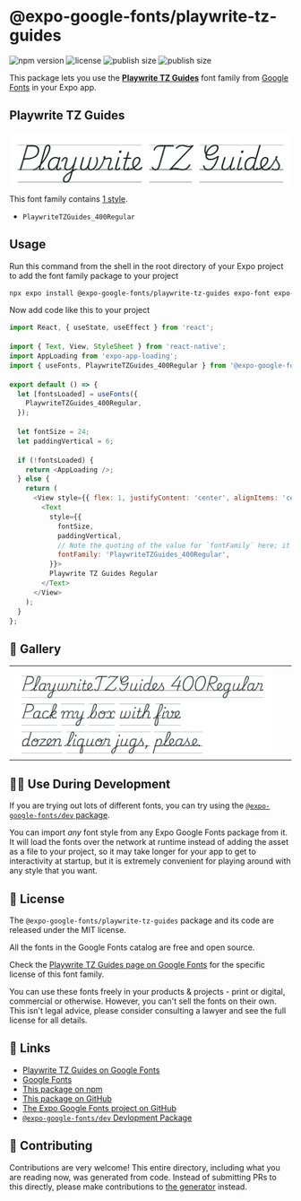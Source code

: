 # @expo-google-fonts/playwrite-tz-guides

![npm version](https://flat.badgen.net/npm/v/@expo-google-fonts/playwrite-tz-guides)
![license](https://flat.badgen.net/github/license/expo/google-fonts)
![publish size](https://flat.badgen.net/packagephobia/install/@expo-google-fonts/playwrite-tz-guides)
![publish size](https://flat.badgen.net/packagephobia/publish/@expo-google-fonts/playwrite-tz-guides)

This package lets you use the [**Playwrite TZ Guides**](https://fonts.google.com/specimen/Playwrite+TZ+Guides) font family from [Google Fonts](https://fonts.google.com/) in your Expo app.

## Playwrite TZ Guides

![Playwrite TZ Guides](./font-family.png)

This font family contains [1 style](#-gallery).

- `PlaywriteTZGuides_400Regular`

## Usage

Run this command from the shell in the root directory of your Expo project to add the font family package to your project
```sh
npx expo install @expo-google-fonts/playwrite-tz-guides expo-font expo-app-loading
```

Now add code like this to your project
```js
import React, { useState, useEffect } from 'react';

import { Text, View, StyleSheet } from 'react-native';
import AppLoading from 'expo-app-loading';
import { useFonts, PlaywriteTZGuides_400Regular } from '@expo-google-fonts/playwrite-tz-guides';

export default () => {
  let [fontsLoaded] = useFonts({
    PlaywriteTZGuides_400Regular,
  });

  let fontSize = 24;
  let paddingVertical = 6;

  if (!fontsLoaded) {
    return <AppLoading />;
  } else {
    return (
      <View style={{ flex: 1, justifyContent: 'center', alignItems: 'center' }}>
        <Text
          style={{
            fontSize,
            paddingVertical,
            // Note the quoting of the value for `fontFamily` here; it expects a string!
            fontFamily: 'PlaywriteTZGuides_400Regular',
          }}>
          Playwrite TZ Guides Regular
        </Text>
      </View>
    );
  }
};

```

## 🔡 Gallery


||||
|-|-|-|
|![PlaywriteTZGuides_400Regular](./PlaywriteTZGuides_400Regular.ttf.png)||||


## 👩‍💻 Use During Development

If you are trying out lots of different fonts, you can try using the [`@expo-google-fonts/dev` package](https://github.com/expo/google-fonts/tree/master/font-packages/dev#readme).

You can import *any* font style from any Expo Google Fonts package from it. It will load the fonts
over the network at runtime instead of adding the asset as a file to your project, so it may take longer
for your app to get to interactivity at startup, but it is extremely convenient
for playing around with any style that you want.

## 📖 License

The `@expo-google-fonts/playwrite-tz-guides` package and its code are released under the MIT license.

All the fonts in the Google Fonts catalog are free and open source.

Check the [Playwrite TZ Guides page on Google Fonts](https://fonts.google.com/specimen/Playwrite+TZ+Guides) for the specific license of this font family.

You can use these fonts freely in your products & projects - print or digital, commercial or otherwise. However, you can't sell the fonts on their own. This isn't legal advice, please consider consulting a lawyer and see the full license for all details.

## 🔗 Links

- [Playwrite TZ Guides on Google Fonts](https://fonts.google.com/specimen/Playwrite+TZ+Guides)
- [Google Fonts](https://fonts.google.com/)
- [This package on npm](https://www.npmjs.com/package/@expo-google-fonts/playwrite-tz-guides)
- [This package on GitHub](https://github.com/expo/google-fonts/tree/master/font-packages/playwrite-tz-guides)
- [The Expo Google Fonts project on GitHub](https://github.com/expo/google-fonts)
- [`@expo-google-fonts/dev` Devlopment Package](https://github.com/expo/google-fonts/tree/master/font-packages/dev)

## 🤝 Contributing

Contributions are very welcome! This entire directory, including what you are reading now, was generated from code. Instead of submitting PRs to this directly, please make contributions to [the generator](https://github.com/expo/google-fonts/tree/master/packages/generator) instead.
